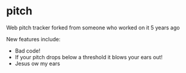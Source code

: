 # pitch

Web pitch tracker forked from someone who worked on it 5 years ago

New features include:
- Bad code!
- If your pitch drops below a threshold it blows your ears out!
- Jesus ow my ears

